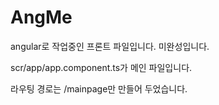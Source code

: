 # AngMe
angular로 작업중인 프론트 파일입니다. 미완성입니다.

scr/app/app.component.ts가 메인 파일입니다.

라우팅 경로는 /mainpage만 만들어 두었습니다.
